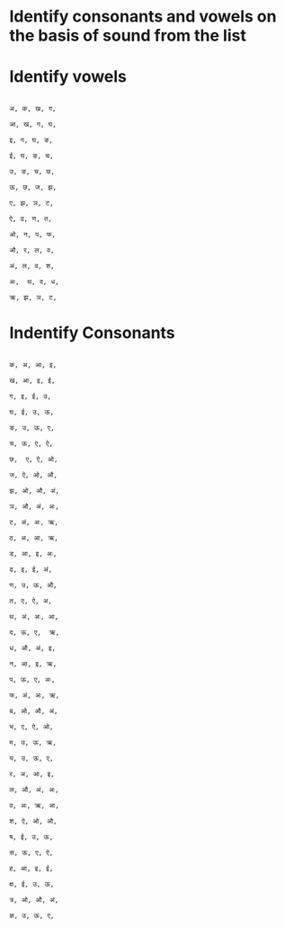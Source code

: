 # Identify consonants and vowels on the basis of sound from the list

# Identify vowels
```

अ, क, ख, ग,

आ, ख, ग, घ,

इ, ग, घ, ङ,

ई, घ, ङ, च,

उ, ङ, च, छ,

ऊ, छ, ज, झ,

ए, झ, ञ, ट,

ऐ, ढ, ण, त,

ओ, न, प, फ,

औ, र, ल, व,

अं, ल, व, श,

अः,  थ, द, ध,

ऋ, झ, ञ, ट,
```

# Indentify Consonants
```

क, अ, आ, इ,

ख, आ, इ, ई,

ग, इ, ई, उ,

घ, ई, उ, ऊ,

ङ, उ, ऊ, ए,

च, ऊ, ए, ऐ,

छ,  ए, ऐ, ओ,

ज, ऐ, ओ, औ,

झ, ओ, औ, अं,

ञ, औ, अं, अः,

ट, अं, अः, ऋ,

ठ, अ, आ, ऋ,

ड, आ, इ, अः,

ढ, इ, ई, अं,

ण, उ, ऊ, औ,

त, ए, ऐ, अ,

थ, अं, अः, आ,

द, ऊ, ए,  ऋ,

ध, औ, अं, इ,

न, आ, इ, ऋ,

प, ऊ, ए, अः,

फ, अं, अः, ऋ,

ब, ओ, औ, अं,

भ, ए, ऐ, ओ,

म, उ, ऊ, ऋ,

य, उ, ऊ, ए,

र, अ, आ, इ,

ल, औ, अं, अः,

व, अः, ऋ, आ,

श, ऐ, ओ, औ,

ष, ई, उ, ऊ,

स, ऊ, ए, ऐ,

ह, आ, इ, ई,

क्ष, ई, उ, ऊ,

त्र, ओ, औ, अं, 

ज्ञ, उ, ऊ, ए,
```
